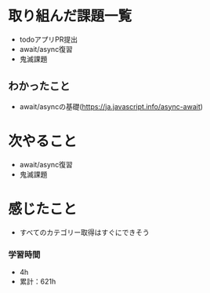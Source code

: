 # 取り組んだ課題一覧

- todoアプリPR提出
- await/async復習
- 鬼滅課題

## わかったこと

- await/asyncの基礎(https://ja.javascript.info/async-await)

# 次やること

- await/async復習
- 鬼滅課題

# 感じたこと

- すべてのカテゴリー取得はすぐにできそう

### 学習時間

- 4h
- 累計：621h